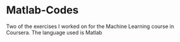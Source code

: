 # Matlab-Codes
Two of the exercises I worked on for the Machine Learning course in Coursera.
The language used is Matlab

